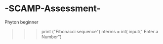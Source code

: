 # -SCAMP-Assessment-
Phyton beginner

>>> print ("Fibonacci sequence")
nterms = int( input(" Enter a Number")
